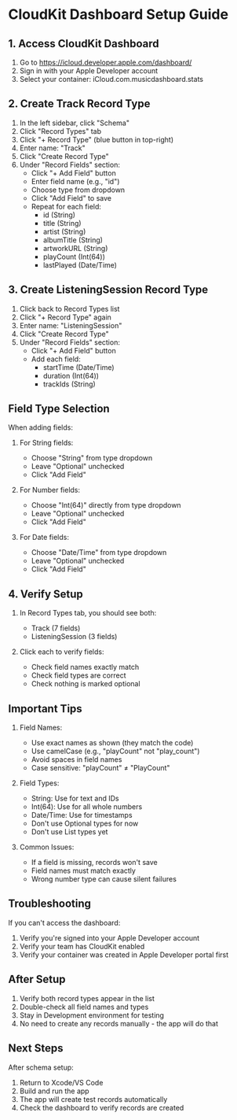 # CloudKit Dashboard Setup Guide

## 1. Access CloudKit Dashboard

1. Go to https://icloud.developer.apple.com/dashboard/
2. Sign in with your Apple Developer account
3. Select your container: iCloud.com.musicdashboard.stats

## 2. Create Track Record Type

1. In the left sidebar, click "Schema"
2. Click "Record Types" tab
3. Click "+ Record Type" (blue button in top-right)
4. Enter name: "Track"
5. Click "Create Record Type"
6. Under "Record Fields" section:
   - Click "+ Add Field" button
   - Enter field name (e.g., "id")
   - Choose type from dropdown
   - Click "Add Field" to save
   - Repeat for each field:
     * id (String)
     * title (String)
     * artist (String)
     * albumTitle (String)
     * artworkURL (String)
     * playCount (Int(64))
     * lastPlayed (Date/Time)

## 3. Create ListeningSession Record Type

1. Click back to Record Types list
2. Click "+ Record Type" again
3. Enter name: "ListeningSession"
4. Click "Create Record Type"
5. Under "Record Fields" section:
   - Click "+ Add Field" button
   - Add each field:
     * startTime (Date/Time)
     * duration (Int(64))
     * trackIds (String)

## Field Type Selection

When adding fields:
1. For String fields:
   - Choose "String" from type dropdown
   - Leave "Optional" unchecked
   - Click "Add Field"

2. For Number fields:
   - Choose "Int(64)" directly from type dropdown
   - Leave "Optional" unchecked
   - Click "Add Field"

3. For Date fields:
   - Choose "Date/Time" from type dropdown
   - Leave "Optional" unchecked
   - Click "Add Field"

## 4. Verify Setup

1. In Record Types tab, you should see both:
   - Track (7 fields)
   - ListeningSession (3 fields)

2. Click each to verify fields:
   - Check field names exactly match
   - Check field types are correct
   - Check nothing is marked optional

## Important Tips

1. Field Names:
   - Use exact names as shown (they match the code)
   - Use camelCase (e.g., "playCount" not "play_count")
   - Avoid spaces in field names
   - Case sensitive: "playCount" ≠ "PlayCount"

2. Field Types:
   - String: Use for text and IDs
   - Int(64): Use for all whole numbers
   - Date/Time: Use for timestamps
   - Don't use Optional types for now
   - Don't use List types yet

3. Common Issues:
   - If a field is missing, records won't save
   - Field names must match exactly
   - Wrong number type can cause silent failures

## Troubleshooting

If you can't access the dashboard:
1. Verify you're signed into your Apple Developer account
2. Verify your team has CloudKit enabled
3. Verify your container was created in Apple Developer portal first

## After Setup

1. Verify both record types appear in the list
2. Double-check all field names and types
3. Stay in Development environment for testing
4. No need to create any records manually - the app will do that

## Next Steps

After schema setup:
1. Return to Xcode/VS Code
2. Build and run the app
3. The app will create test records automatically
4. Check the dashboard to verify records are created
